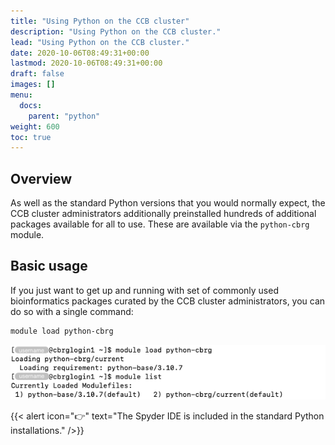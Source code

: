 ```yaml
---
title: "Using Python on the CCB cluster"
description: "Using Python on the CCB cluster."
lead: "Using Python on the CCB cluster."
date: 2020-10-06T08:49:31+00:00
lastmod: 2020-10-06T08:49:31+00:00
draft: false
images: []
menu:
  docs:
    parent: "python"
weight: 600
toc: true
---
```


## Overview

As well as the standard Python versions that you would normally expect, the CCB
cluster administrators additionally preinstalled hundreds of additional packages
available for all to use. These are available via the `python-cbrg` module.

## Basic usage

If you just want to get up and running with set of commonly used bioinformatics
packages curated by the CCB cluster administrators, you can do so with a single
command:

```bash
module load python-cbrg
```

![Load the 'python-cbrg' module.](module-load-python-cbrg.png)

{{< alert icon="👉" text="The Spyder IDE is included in the standard Python installations." />}}

<!-- Link definitions -->
